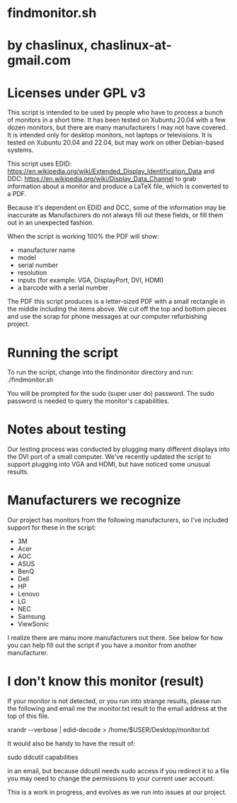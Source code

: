 # findmonitor.sh
# by chaslinux, chaslinux-at-gmail.com
# Licenses under GPL v3

This script is intended to be used by people who have to process a bunch of monitors in a short time.
It has been tested on Xubuntu 20.04 with a few dozen monitors, but there are many manufacturers I may not
have covered. It is intended only for desktop monitors, not laptops or televisions. It is tested on
Xubuntu 20.04 and 22.04, but may work on other Debian-based systems.

This script uses EDID: https://en.wikipedia.org/wiki/Extended_Display_Identification_Data and DDC: 
https://en.wikipedia.org/wiki/Display_Data_Channel to grab information about a monitor and produce 
a LaTeX file, which is converted to a PDF.

Because it's dependent on EDID and DCC, some of the information may be inaccurate as Manufacturers
do not always fill out these fields, or fill them out in an unexpected fashion.

When the script is working 100% the PDF will show:
* manufacturer name
* model
* serial number
* resolution
* inputs (for example: VGA, DisplayPort, DVI, HDMI)
* a barcode with a serial number

The PDF this script produces is a letter-sized PDF with a small rectangle in the middle including 
the items above. We cut off the top and bottom pieces and use the scrap for phone messages at our
computer refurbishing project.

# Running the script
To run the script, change into the findmonitor directory and run:
./findmonitor.sh

You will be prompted for the sudo (super user do) password. The sudo password is needed to query the
monitor's capabilities.

# Notes about testing
Our testing process was conducted by plugging many different displays into the DVI port of a
small computer. We've recently updated the script to support plugging into VGA and HDMI, but have 
noticed some unusual results.

# Manufacturers we recognize
Our project has monitors from the following manufacturers, so I've included support for these in the
script:
* 3M
* Acer
* AOC
* ASUS
* BenQ
* Dell
* HP
* Lenovo
* LG
* NEC
* Samsung
* ViewSonic

I realize there are manu more manufacturers out there. See below for how you can help fill out the script
if you have a monitor from another manufacturer.

# I don't know this monitor (result)
If your monitor is not detected, or you run into strange results, please run the following and email
me the monitor.txt result to the email address at the top of this file.

xrandr --verbose | edid-decode > /home/$USER/Desktop/monitor.txt

It would also be handy to have the result of:

sudo ddcutil capabilities

in an email, but because ddcutil needs sudo access if you redirect it to a file you may need to change
the permissions to your current user account.

This is a work in progress, and evolves as we run into issues at our project.

